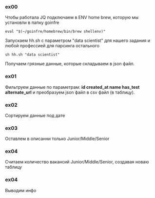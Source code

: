 ### ex00
Чтобы работала JQ подключаем в ENV home brew, которую мы установли в папку goinfre
```
eval "$(~/goinfre/homebrew/bin/brew shellenv)"
```
Запускаем hh.sh с параметром "data scientist" для нашего задания и любой профессией для парсинга остального
```
sh hh.sh "data scientist"
```
Получаем грязные данные, которые складываем в json файл.
### ex01
Фильтруем данные по параметрам:
**id	created_at	name	has_test	alternate_url**
и преобразуем json файл в csv файл (в таблицу).
### ex02
Сортируем данные под дате
### ex03
Оставлем в описанни только Junior/Middle/Senior
### ex04
Считаем количество вакансий Junior/Middle/Senior, создавая новаю таблицу
### ex04
Выводим инфо
